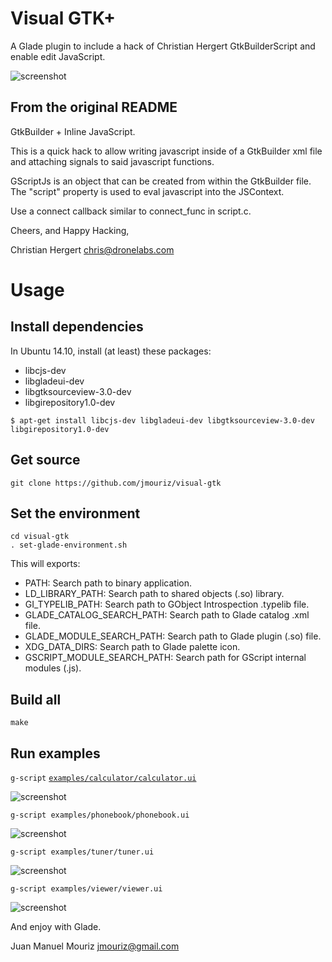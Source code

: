 # Visual GTK+
A Glade plugin to include a hack of Christian Hergert GtkBuilderScript and enable edit JavaScript.

![screenshot](https://dl.dropboxusercontent.com/u/36581494/captura-13.png "Screenshot")

## From the original README

GtkBuilder + Inline JavaScript.

This is a quick hack to allow writing javascript inside of a GtkBuilder xml
file and attaching signals to said javascript functions.

GScriptJs is an object that can be created from within the GtkBuilder file.
The "script" property is used to eval javascript into the JSContext.

Use a connect callback similar to connect_func in script.c.

Cheers, and Happy Hacking,

Christian Hergert <chris@dronelabs.com>

# Usage

## Install dependencies

In Ubuntu 14.10, install (at least) these packages:

* libcjs-dev
* libgladeui-dev
* libgtksourceview-3.0-dev
* libgirepository1.0-dev

```shell
$ apt-get install libcjs-dev libgladeui-dev libgtksourceview-3.0-dev libgirepository1.0-dev
```

## Get source

```shell
git clone https://github.com/jmouriz/visual-gtk
```

## Set the environment

```shell
cd visual-gtk
. set-glade-environment.sh
```

This will exports:

* PATH: Search path to binary application.
* LD_LIBRARY_PATH: Search path to shared objects (.so) library.
* GI_TYPELIB_PATH: Search path to GObject Introspection .typelib file.
* GLADE_CATALOG_SEARCH_PATH: Search path to Glade catalog .xml file.
* GLADE_MODULE_SEARCH_PATH: Search path to Glade plugin (.so) file.
* XDG_DATA_DIRS: Search path to Glade palette icon.
* GSCRIPT_MODULE_SEARCH_PATH: Search path for GScript internal modules (.js).

## Build all

```shell
make
```

## Run examples

`g-script` [`examples/calculator/calculator.ui`](https://raw.githubusercontent.com/jmouriz/visual-gtk/master/examples/calculator/calculator.ui)

![screenshot](https://dl.dropboxusercontent.com/u/36581494/calculator.png "Screenshot")

```shell
g-script examples/phonebook/phonebook.ui
```

![screenshot](https://dl.dropboxusercontent.com/u/36581494/phonebook.png "Screenshot")

```shell
g-script examples/tuner/tuner.ui
```

![screenshot](https://dl.dropboxusercontent.com/u/36581494/tuner.png "Screenshot")

```shell
g-script examples/viewer/viewer.ui
```

![screenshot](https://dl.dropboxusercontent.com/u/36581494/viewer.png "Screenshot")

And enjoy with Glade.

Juan Manuel Mouriz <jmouriz@gmail.com>
